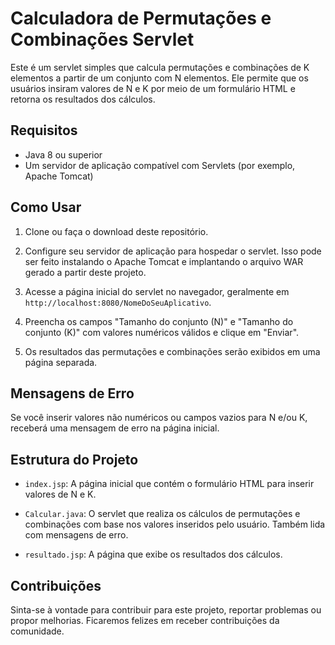 # Calculadora de Permutações e Combinações Servlet

Este é um servlet simples que calcula permutações e combinações de K elementos a partir de um conjunto com N elementos. Ele permite que os usuários insiram valores de N e K por meio de um formulário HTML e retorna os resultados dos cálculos.

## Requisitos

- Java 8 ou superior
- Um servidor de aplicação compatível com Servlets (por exemplo, Apache Tomcat)

## Como Usar

1. Clone ou faça o download deste repositório.

2. Configure seu servidor de aplicação para hospedar o servlet. Isso pode ser feito instalando o Apache Tomcat e implantando o arquivo WAR gerado a partir deste projeto.

3. Acesse a página inicial do servlet no navegador, geralmente em `http://localhost:8080/NomeDoSeuAplicativo`.

4. Preencha os campos "Tamanho do conjunto (N)" e "Tamanho do conjunto (K)" com valores numéricos válidos e clique em "Enviar".

5. Os resultados das permutações e combinações serão exibidos em uma página separada.

## Mensagens de Erro

Se você inserir valores não numéricos ou campos vazios para N e/ou K, receberá uma mensagem de erro na página inicial.

## Estrutura do Projeto

- `index.jsp`: A página inicial que contém o formulário HTML para inserir valores de N e K.

- `Calcular.java`: O servlet que realiza os cálculos de permutações e combinações com base nos valores inseridos pelo usuário. Também lida com mensagens de erro.

- `resultado.jsp`: A página que exibe os resultados dos cálculos.

## Contribuições

Sinta-se à vontade para contribuir para este projeto, reportar problemas ou propor melhorias. Ficaremos felizes em receber contribuições da comunidade.
